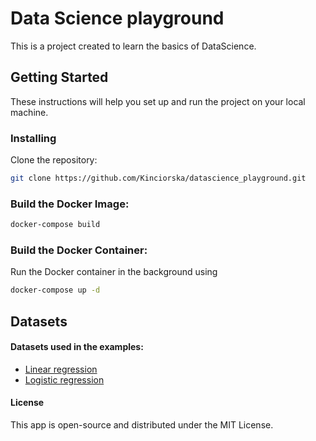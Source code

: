 # Data Science playground

This is a project created to learn the basics of DataScience.

## Getting Started

These instructions will help you set up and run the project on your local machine.

### Installing

Clone the repository:

   ````bash
  git clone https://github.com/Kinciorska/datascience_playground.git
   ````
### Build the Docker Image:

   ````bash
   docker-compose build
   ````
### Build the Docker Container:
Run the Docker container in the background using

   ````bash
   docker-compose up -d
   ````
## Datasets
#### Datasets used in the examples:

- [Linear regression](https://www.kaggle.com/datasets/andonians/random-linear-regression)
- [Logistic regression](https://www.kaggle.com/code/jchen2186/machine-learning-with-iris-dataset/notebook)

#### License
This app is open-source and distributed under the MIT License.